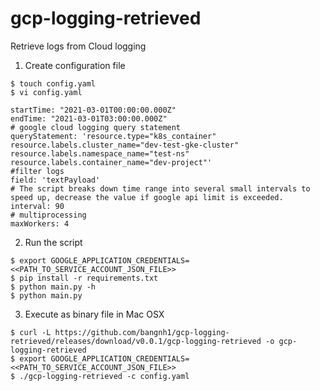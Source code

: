 # gcp-logging-retrieved

Retrieve logs from Cloud logging

1. Create configuration file

```
$ touch config.yaml
$ vi config.yaml

startTime: "2021-03-01T00:00:00.000Z"
endTime: "2021-03-01T03:00:00.000Z"
# google cloud logging query statement
queryStatement: 'resource.type="k8s_container" resource.labels.cluster_name="dev-test-gke-cluster" resource.labels.namespace_name="test-ns" resource.labels.container_name="dev-project"'
#filter logs
field: 'textPayload'
# The script breaks down time range into several small intervals to speed up, decrease the value if google api limit is exceeded.
interval: 90
# multiprocessing
maxWorkers: 4
```

2. Run the script

```
$ export GOOGLE_APPLICATION_CREDENTIALS=<<PATH_TO_SERVICE_ACCOUNT_JSON_FILE>>
$ pip install -r requirements.txt
$ python main.py -h
$ python main.py
```

3. Execute as binary file in Mac OSX

```
$ curl -L https://github.com/bangnh1/gcp-logging-retrieved/releases/download/v0.0.1/gcp-logging-retrieved -o gcp-logging-retrieved
$ export GOOGLE_APPLICATION_CREDENTIALS=<<PATH_TO_SERVICE_ACCOUNT_JSON_FILE>>
$ ./gcp-logging-retrieved -c config.yaml
```